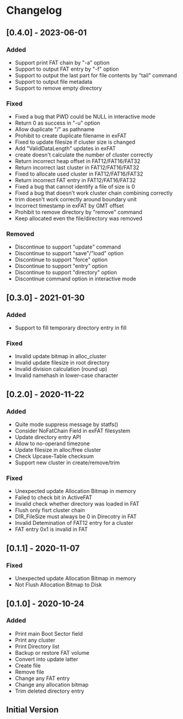 # Changelog

## [0.4.0] - 2023-06-01

### Added

- Support print FAT chain by "-a" option
- Support to output FAT entry by "-f" option
- Support to output the last part for file contents by "tail" command
- Support to output file metadata
- Support to remove empty directory

### Fixed

- Fixed a bug that PWD could be NULL in interactive mode
- Return 0 as success in "-u" option
- Allow duplicate "/" as pathname
- Prohibit to create duplicate filename in exFAT
- Fixed to update filesize if cluster size is changed
- Add "ValidDataLength" updates in exFAT
- create doesn't calculate the number of cluster correctly
- Return incorrect heap offset in FAT12/FAT16/FAT32
- Return incorrect last cluster in FAT12/FAT16/FAT32
- Fixed to allocate used cluster in FAT12/FAT16/FAT32
- Return incorrect FAT entry in FAT12/FAT16/FAT32
- Fixed a bug that cannot identify a file of size is 0
- Fixed a bug that doesn't work cluster chain combining correctly
- trim doesn't work correctly around boundary unit
- Incorrect timestamp in exFAT by GMT offset
- Prohibit to remove directory by "remove" command
- Keep allocated even the file/directory was removed

### Removed

- Discontinue to support "update" command
- Discontinue to support "save"/"load" option
- Discontinue to support "force" option
- Discontinue to support "entry" option
- Discontinue to support "directory" option
- Discontinue command option in interactive mode

## [0.3.0] - 2021-01-30

### Added

- Support to fill temporary directory entry in fill

### Fixed

- Invalid update bitmap in alloc_cluster
- Invalid update filesize in root directory
- Invalid division calculation (round up)
- Invalid namehash in lower-case character

## [0.2.0] - 2020-11-22

### Added

- Quite mode suppress message by statfs()
- Consider NoFatChain Field in exFAT filesystem
- Update directory entry API
- Allow to no-operand timezone
- Update filesize in alloc/free cluster
- Check Upcase-Table checksum
- Support new cluster in create/remove/trim

### Fixed

- Unexpected update Allocation Bitmap in memory
- Failed to check bit in ActiveFAT
- Invalid check whether directory was loaded in FAT
- Flush only fisrt cluster chain
- DIR_FileSize must always be 0 in Direcotry in FAT
- Invalid Detemination of FAT12 entry for a cluster
- FAT entry 0x1 is invalid in FAT

## [0.1.1] - 2020-11-07

### Fixed

- Unexpected update Allocation Bitmap in memory
- Not Flush Allocation Bitmap to Disk

## [0.1.0] - 2020-10-24

### Added

- Print main Boot Sector field
- Print any cluster
- Print Directory list
- Backup or restore FAT volume
- Convert into update latter
- Create file
- Remove file
- Change any FAT entry
- Change any allocation bitmap
- Trim deleted directory entry

## Initial Version
